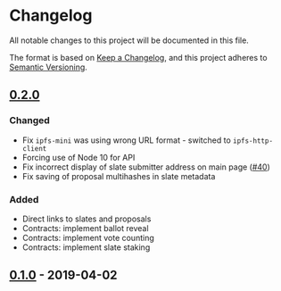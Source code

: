 # Changelog
All notable changes to this project will be documented in this file.

The format is based on [Keep a Changelog](https://keepachangelog.com/en/1.0.0/),
and this project adheres to [Semantic Versioning](https://semver.org/spec/v2.0.0.html).

## [0.2.0]

### Changed
- Fix `ipfs-mini` was using wrong URL format - switched to `ipfs-http-client`
- Forcing use of Node 10 for API
- Fix incorrect display of slate submitter address on main page ([#40](https://github.com/ConsenSys/panvala/issues/40))
- Fix saving of proposal multihashes in slate metadata

### Added
- Direct links to slates and proposals
- Contracts: implement ballot reveal
- Contracts: implement vote counting
- Contracts: implement slate staking

## [0.1.0] - 2019-04-02

[Unreleased]: https://github.com/ConsenSys/panvala/compare/v0.2.0...develop
[0.2.0]: https://github.com/ConsenSys/panvala/releases/tag/v0.2.0
[0.1.0]: https://github.com/ConsenSys/panvala/releases/tag/v0.1.0
